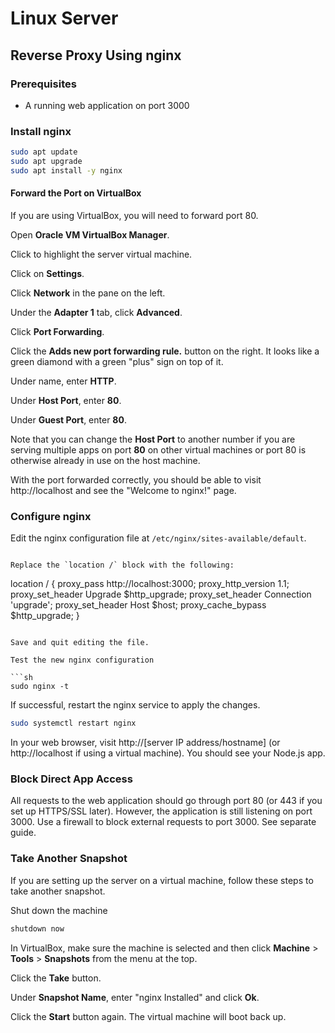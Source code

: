 # Linux Server

## Reverse Proxy Using nginx

### Prerequisites

- A running web application on port 3000

### Install nginx

```sh
sudo apt update
sudo apt upgrade
sudo apt install -y nginx
```

#### Forward the Port on VirtualBox

If you are using VirtualBox, you will need to forward port 80.

Open **Oracle VM VirtualBox Manager**.

Click to highlight the server virtual machine.

Click on **Settings**.

Click **Network** in the pane on the left.

Under the **Adapter 1** tab, click **Advanced**.

Click **Port Forwarding**.

Click the **Adds new port forwarding rule.** button on the right. It looks like
a green diamond with a green "plus" sign on top of it.

Under name, enter **HTTP**.

Under **Host Port**, enter **80**.

Under **Guest Port**, enter **80**.

Note that you can change the **Host Port** to another number if you are serving
multiple apps on port **80** on other virtual machines or port 80 is otherwise
already in use on the host machine.

With the port forwarded correctly, you should be able to visit http://localhost
and see the "Welcome to nginx!" page.

### Configure nginx

Edit the nginx configuration file at `/etc/nginx/sites-available/default`.
```

Replace the `location /` block with the following:

```
location / {
    proxy_pass http://localhost:3000;
    proxy_http_version 1.1;
    proxy_set_header Upgrade $http_upgrade;
    proxy_set_header Connection 'upgrade';
    proxy_set_header Host $host;
    proxy_cache_bypass $http_upgrade;
}
```

Save and quit editing the file.

Test the new nginx configuration

```sh
sudo nginx -t
```

If successful, restart the nginx service to apply the changes.

```sh
sudo systemctl restart nginx
```

In your web browser, visit http://[server IP address/hostname] (or
http://localhost if using a virtual machine). You should see your Node.js app.

### Block Direct App Access

All requests to the web application should go through port 80 (or 443 if you set
up HTTPS/SSL later). However, the application is still listening on port 3000.
Use a firewall to block external requests to port 3000. See separate guide.

### Take Another Snapshot

If you are setting up the server on a virtual machine, follow these steps to
take another snapshot.

Shut down the machine

```sh
shutdown now
```

In VirtualBox, make sure the machine is selected and then click **Machine** >
**Tools** > **Snapshots** from the menu at the top.

Click the **Take** button.

Under **Snapshot Name**, enter "nginx Installed" and click **Ok**.

Click the **Start** button again. The virtual machine will boot back up.

